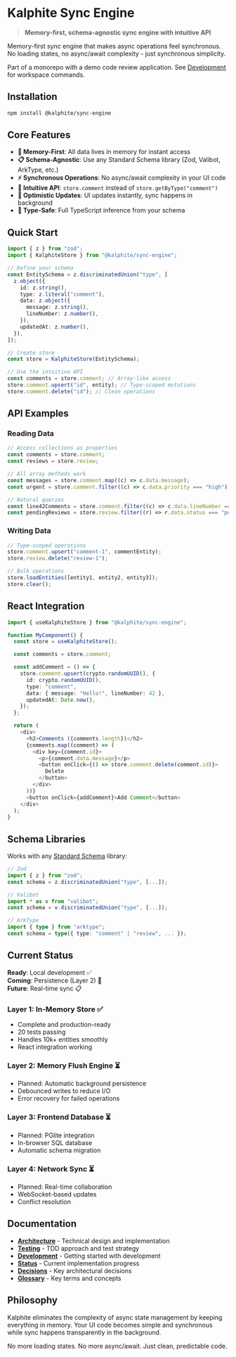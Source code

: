 # Kalphite Sync Engine

> **Memory-first, schema-agnostic sync engine with intuitive API**

Memory-first sync engine that makes async operations feel synchronous. No loading states, no async/await complexity - just synchronous simplicity.

Part of a monorepo with a demo code review application. See [Development](./docs/setup.md) for workspace commands.

## Installation

```bash
npm install @kalphite/sync-engine
```

## Core Features

- **🚀 Memory-First**: All data lives in memory for instant access
- **📋 Schema-Agnostic**: Use any Standard Schema library (Zod, Valibot, ArkType, etc.)
- **⚡ Synchronous Operations**: No async/await complexity in your UI code
- **🎨 Intuitive API**: `store.comment` instead of `store.getByType("comment")`
- **🔄 Optimistic Updates**: UI updates instantly, sync happens in background
- **🎯 Type-Safe**: Full TypeScript inference from your schema

## Quick Start

```typescript
import { z } from "zod";
import { KalphiteStore } from "@kalphite/sync-engine";

// Define your schema
const EntitySchema = z.discriminatedUnion("type", [
  z.object({
    id: z.string(),
    type: z.literal("comment"),
    data: z.object({
      message: z.string(),
      lineNumber: z.number(),
    }),
    updatedAt: z.number(),
  }),
]);

// Create store
const store = KalphiteStore(EntitySchema);

// Use the intuitive API
const comments = store.comment; // Array-like access
store.comment.upsert("id", entity); // Type-scoped mutations
store.comment.delete("id"); // Clean operations
```

## API Examples

### Reading Data

```typescript
// Access collections as properties
const comments = store.comment;
const reviews = store.review;

// All array methods work
const messages = store.comment.map((c) => c.data.message);
const urgent = store.comment.filter((c) => c.data.priority === "high");

// Natural queries
const line42Comments = store.comment.filter((c) => c.data.lineNumber === 42);
const pendingReviews = store.review.filter((r) => r.data.status === "pending");
```

### Writing Data

```typescript
// Type-scoped operations
store.comment.upsert("comment-1", commentEntity);
store.review.delete("review-1");

// Bulk operations
store.loadEntities([entity1, entity2, entity3]);
store.clear();
```

## React Integration

```typescript
import { useKalphiteStore } from "@kalphite/sync-engine";

function MyComponent() {
  const store = useKalphiteStore();

  const comments = store.comment;

  const addComment = () => {
    store.comment.upsert(crypto.randomUUID(), {
      id: crypto.randomUUID(),
      type: "comment",
      data: { message: "Hello!", lineNumber: 42 },
      updatedAt: Date.now(),
    });
  };

  return (
    <div>
      <h2>Comments ({comments.length})</h2>
      {comments.map((comment) => (
        <div key={comment.id}>
          <p>{comment.data.message}</p>
          <button onClick={() => store.comment.delete(comment.id)}>
            Delete
          </button>
        </div>
      ))}
      <button onClick={addComment}>Add Comment</button>
    </div>
  );
}
```

## Schema Libraries

Works with any [Standard Schema](https://standardschema.dev/) library:

```typescript
// Zod
import { z } from "zod";
const schema = z.discriminatedUnion("type", [...]);

// Valibot
import * as v from "valibot";
const schema = v.discriminatedUnion("type", [...]);

// ArkType
import { type } from "arktype";
const schema = type({ type: "comment" | "review", ... });
```

## Current Status

**Ready**: Local development ✅  
**Coming**: Persistence (Layer 2) 🚧  
**Future**: Real-time sync 📋

### Layer 1: In-Memory Store ✅

- Complete and production-ready
- 20 tests passing
- Handles 10k+ entities smoothly
- React integration working

### Layer 2: Memory Flush Engine ⏳

- Planned: Automatic background persistence
- Debounced writes to reduce I/O
- Error recovery for failed operations

### Layer 3: Frontend Database ⏳

- Planned: PGlite integration
- In-browser SQL database
- Automatic schema migration

### Layer 4: Network Sync ⏳

- Planned: Real-time collaboration
- WebSocket-based updates
- Conflict resolution

## Documentation

- **[Architecture](./docs/architecture.md)** - Technical design and implementation
- **[Testing](./docs/testing.md)** - TDD approach and test strategy
- **[Development](./docs/setup.md)** - Getting started with development
- **[Status](./docs/status.md)** - Current implementation progress
- **[Decisions](./docs/decisions.md)** - Key architectural decisions
- **[Glossary](./docs/glossary.md)** - Key terms and concepts

## Philosophy

Kalphite eliminates the complexity of async state management by keeping everything in memory. Your UI code becomes simple and synchronous while sync happens transparently in the background.

No more loading states. No more async/await. Just clean, predictable code.
